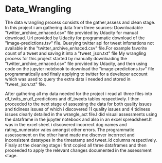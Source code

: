 # Data_Wrangling
The data wrangling process consists of the gather,assess and clean stage. In this project i am gathering data from three sources:
Downloadable "twitter_archive_enhaced.csv" file provided by Udacity for manual download.
Url provided by Udacity for programmatic download of the "image-predictions.tsv" file.
Querying twitter api for tweet infomations not available in the "twitter_archive_enhaced.csv" file.For example favorite count of a tweet and saving it into a "tweet_json.txt" file
My wrangling process for this project started by manually downloading the "twitter_archive_enhaced.csv" file provided by Udacity, and then using code on the jupyter notebook to download the "image-predictions.tsv" file programmatically and finaly applying to twitter for a developer account which was used to query the extra data i needed and stored in "tweet_json.txt" file.

After gathering all my data needed for the project i read all three files into df_twits_en,df_predictions and df_tweets tables respectively. I then proceeded to the next stage of assessing the data for both quality issues and tidiness issues of which i discovered 11 quality issues and 4 tidiness issues clearly detailed in the wrangle_act file.I did visual assessments using the dataframe in the jupyter notebook and also in an excel spreadsheet.It was in the excel sheet i discovered incorrect dog names and rating_numerator vales amongst other errors. The programmatic assessement on the other hand made me discover incorrect and inconsistent datatypes in the timestamp and tweet_id columns respectively. Finaly at the cleaning stage i first copied all three dataframes and then proceeded to apply the relevant changes documented in the assessment stage.
